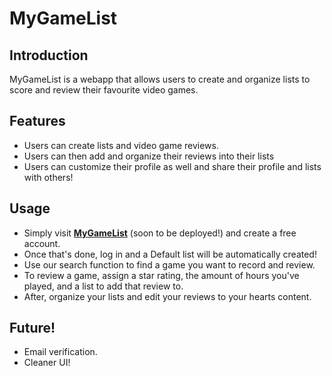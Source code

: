 # MyGameList

## Introduction ##
MyGameList is a webapp that allows users to create and organize lists to score and review their favourite video games.

## Features ##
* Users can create lists and video game reviews.
* Users can then add and organize their reviews into their lists
* Users can customize their profile as well and share their profile and lists with others!

## Usage ##
* Simply visit [**MyGameList**](https://my-game-list.herokuapp.com/) (soon to be deployed!) and create a free account.
* Once that's done, log in and a Default list will be automatically created!
* Use our search function to find a game you want to record and review.
* To review a game, assign a star rating, the amount of hours you've played, and a list to add that review to.
* After, organize your lists and edit your reviews to your hearts content.

## Future! ##
* Email verification.
* Cleaner UI!
